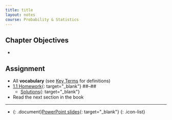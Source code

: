 ```yaml
---
title: title
layout: notes
course: Probability & Statistics
---
```


## Chapter Objectives

- 

## Assignment

- All **vocabulary** (see [Key Terms](https://openstax.org/books/statistics/pages/1-key-terms) for definitions)
- [1.1 Homework](){: target="_blank"} ##–##
  - [Solutions](https://manville.instructure.com/courses/5660/files?preview=780645){: target="_blank"}
- Read the next section in the book

---

- {: .document}[PowerPoint slides](){: target="_blank"}
{: .icon-list}
